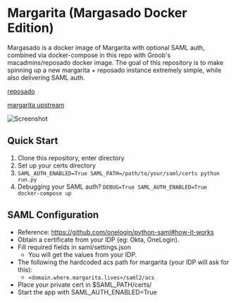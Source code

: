 Margarita (Margasado Docker Edition)
=========

Margasado is a docker image of Margarita with optional SAML auth, combined via docker-compose in this repo with Groob's macadmins/reposado docker image. The goal of this repository is to make spinning up a new margarita + reposado instance extremely simple, while also delivering SAML auth.

[reposado](http://github.com/wdas/reposado)

[margarita upstream](http://github.com/jessepeterson/margarita)

![Screenshot](https://i.imgur.com/5dwSxwS.png)

Quick Start
------------

1. Clone this repository, enter directory
2. Set up your certs directory
3. `SAML_AUTH_ENABLED=True SAML_PATH=/path/to/your/saml/certs python run.py`
4. Debugging your SAML auth? `DEBUG=True SAML_AUTH_ENABLED=True docker-compose up`


SAML Configuration
----------
* Reference: https://github.com/onelogin/python-saml#how-it-works
* Obtain a certificate from your IDP (eg: Okta, OneLogin).
* Fill required fields in saml/settings.json
    - You will get the values from your IDP.
* The following the hardcoded acs path for margarita (your IDP will ask for this):
    - `<domain.where.margarita.lives>/saml2/acs`
* Place your private cert in $SAML_PATH/certs/
* Start the app with SAML_AUTH_ENABLED=True
